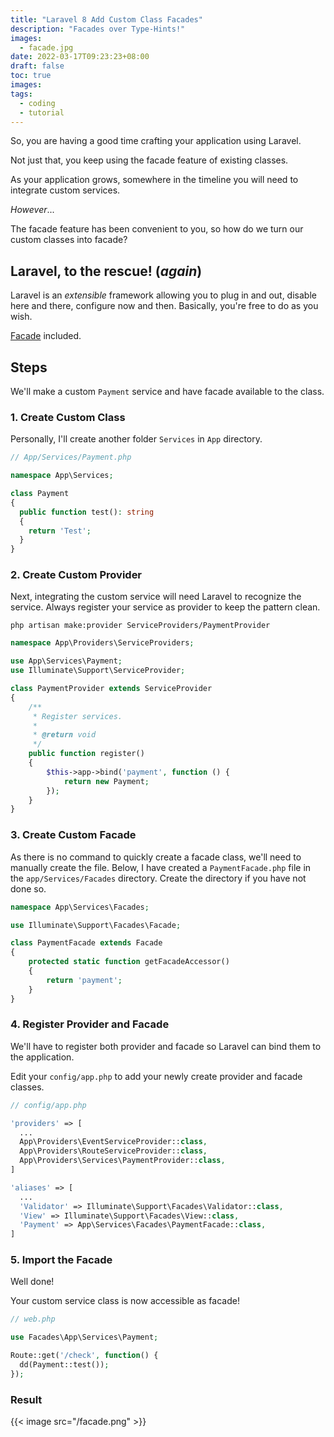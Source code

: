 ```yaml
---
title: "Laravel 8 Add Custom Class Facades"
description: "Facades over Type-Hints!"
images:
  - facade.jpg
date: 2022-03-17T09:23:23+08:00
draft: false
toc: true
images:
tags:
  - coding
  - tutorial
---
```

So, you are having a good time crafting your application using Laravel.

Not just that, you keep using the facade feature of existing classes.

As your application grows, somewhere in the timeline you will need to integrate custom services.

_However_...

The facade feature has been convenient to you, so how do we turn our custom classes into facade?

## Laravel, to the rescue! (_again_)
Laravel is an _extensible_ framework allowing you to plug in and out, disable here and there, configure now and then. Basically, you're free to do as you wish.

[Facade](https://laravel.com/docs/9.x/facades) included.

## Steps
We'll make a custom `Payment` service and have facade available to the class.
### 1. Create Custom Class
Personally, I'll create another folder `Services` in `App` directory.
```php
// App/Services/Payment.php

namespace App\Services;

class Payment 
{
  public function test(): string
  {
    return 'Test';
  }
}
```
### 2. Create Custom Provider
Next, integrating the custom service will need Laravel to recognize the service. Always register your service as provider to keep the pattern clean.

`php artisan make:provider ServiceProviders/PaymentProvider`

```php
namespace App\Providers\ServiceProviders;

use App\Services\Payment;
use Illuminate\Support\ServiceProvider;

class PaymentProvider extends ServiceProvider
{
    /**
     * Register services.
     *
     * @return void
     */
    public function register()
    {
        $this->app->bind('payment', function () {
            return new Payment;
        });
    }
}

```
### 3. Create Custom Facade
As there is no command to quickly create a facade class, we'll need to manually create the file.
Below, I have created a `PaymentFacade.php` file in the `app/Services/Facades` directory. Create the directory if you have not done so.
```php
namespace App\Services\Facades;

use Illuminate\Support\Facades\Facade;

class PaymentFacade extends Facade 
{
    protected static function getFacadeAccessor()
    {
        return 'payment';
    }
}
```
### 4. Register Provider and Facade
We'll have to register both provider and facade so Laravel can bind them to the application.

Edit your `config/app.php` to add your newly create provider and facade classes.

```php
// config/app.php

'providers' => [
  ...
  App\Providers\EventServiceProvider::class,
  App\Providers\RouteServiceProvider::class,
  App\Providers\Services\PaymentProvider::class,
]

'aliases' => [
  ...
  'Validator' => Illuminate\Support\Facades\Validator::class,
  'View' => Illuminate\Support\Facades\View::class,
  'Payment' => App\Services\Facades\PaymentFacade::class,
]
```
### 5. Import the Facade
Well done!

Your custom service class is now accessible as facade!

```php
// web.php

use Facades\App\Services\Payment;

Route::get('/check', function() {
  dd(Payment::test());
});

```
### Result
{{< image src="/facade.png" >}}